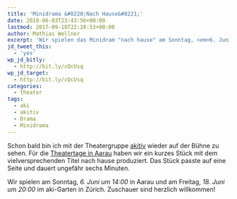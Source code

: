 ```yaml
---
title: 'Minidrama &#8220;Nach Hause&#8221;'
date: 2010-06-03T23:43:56+00:00
lastmod: 2017-09-18T22:28:53+00:00
author: Mathias Wellner
excerpt: 'Wir spielen das Minidram "nach hause" am Sonntag, <em>6. Juni um 14:00</em> in Aarau und am Freitag, <em>18. Juni um 20:00</em> im aki-Garten in Zürich. Zuschauer sind herzlich willkommen! '
jd_tweet_this:
  - 'yes'
wp_jd_bitly:
  - http://bit.ly/cQcUsq
wp_jd_target:
  - http://bit.ly/cQcUsq
categories:
  - theater
tags:
  - aki
  - akitiv
  - Drama
  - Minidrama
---
```

Schon bald bin ich mit der Theatergruppe [akitiv](http://www.aki.ethz.ch/akitiv/) wieder auf der Bühne zu sehen. Für die [Theatertage in Aarau](http://www.theatertage.ch) haben wir ein kurzes Stück mit dem vielversprechenden Titel nach hause produziert. Das Stück passte auf eine Seite und dauert ungefähr sechs Minuten. 

Wir spielen am Sonntag, _6. Juni um 14:00_ in Aarau und am Freitag, _18. Juni um 20:00_ im aki-Garten in Zürich. Zuschauer sind herzlich willkommen!